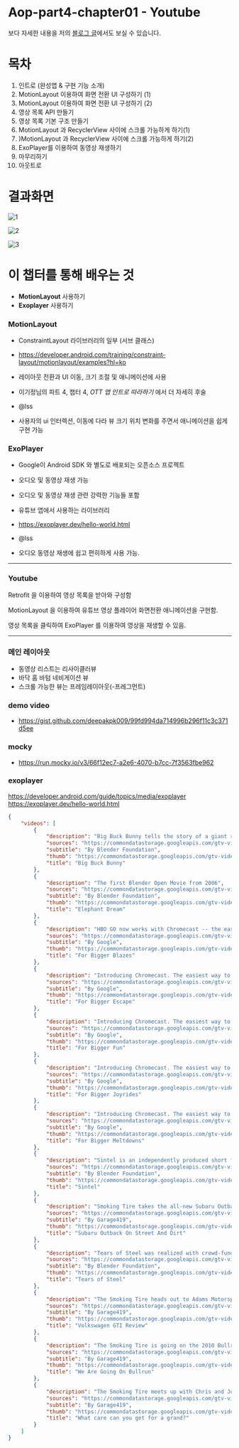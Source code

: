 # Aop-part4-chapter01 - Youtube

보다 자세한 내용을 저의 [블로그 글](https://whyprogrammer.tistory.com/603)에서도 보실 수 있습니다.

# 목차

1. 인트로 (완성앱 & 구현 기능 소개)
2. MotionLayout 이용하여 화면 전환 UI 구성하기 (1)
3. MotionLayout 이용하여 화면 전환 UI 구성하기 (2)
4. 영상 목록 API 만들기
5. 영상 목록 기본 구조 만들기
6. MotionLayout 과 RecyclerView 사이에 스크롤 가능하게 하기(1)
7. )MotionLayout 과 RecyclerView 사이에 스크롤 가능하게 하기(2)
8. ExoPlayer를 이용하여 동영상 재생하기
9. 마무리하기
10. 아웃트로



# 결과화면

![1](https://img1.daumcdn.net/thumb/R1280x0/?scode=mtistory2&fname=https%3A%2F%2Fblog.kakaocdn.net%2Fdn%2Fm3Wl6%2Fbtq9ynMlyEw%2FOinbZsUTZJalHydEeVLKS1%2Fimg.png)



![2](https://img1.daumcdn.net/thumb/R1280x0/?scode=mtistory2&fname=https%3A%2F%2Fblog.kakaocdn.net%2Fdn%2F5Fh5j%2Fbtq9weI9fln%2F9CZi8Bn4SfEUyzeWrTkKu1%2Fimg.png)

![3](https://img1.daumcdn.net/thumb/R1280x0/?scode=mtistory2&fname=https%3A%2F%2Fblog.kakaocdn.net%2Fdn%2Fw8fEM%2Fbtq9qlPZbV9%2FDPtnJhBcaM5DTzhnEHm2S1%2Fimg.png)


# 이 챕터를 통해 배우는 것

- **MotionLayout** 사용하기
- **Exoplayer** 사용하기



### MotionLayout

- ConstraintLayout 라이브러리의 일부 (서브 클래스)
- https://developer.android.com/training/constraint-layout/motionlayout/examples?hl=ko
- 레이아웃 전환과 UI 이동, 크기 조절 및 애니메이션에 사용
- 이기정님의 파트 4, 챕터 4, *OTT 앱 인트로 따라하기* 에서 더 자세히 후술

- @lss
- 사용자의 ui 인터렉션, 이동에 다라 뷰 크기 위치 변화를 주면서 애니메이션을 쉽게 구현 가능

### ExoPlayer

- Google이 Android SDK 와 별도로 배포되는 오픈소스 프로젝트
- 오디오 및 동영상 재생 가능
- 오디오 및 동영상 재생 관련 강력한 기능들 포함
- 유튜브 앱에서 사용하는 라이브러리
- https://exoplayer.dev/hello-world.html

- @lss
- 오디오 동영상 재생에 쉽고 편히하게 사용 가능.

---

### Youtube

Retrofit 을 이용하여 영상 목록을 받아와 구성함

MotionLayout 을 이용하여 유튜브 영상 플레이어 화면전환 애니메이션을 구현함.

영상 목록을 클릭하여 ExoPlayer 를 이용하여 영상을 재생할 수 있음.

---

### 메인 레이아웃

- 동영상 리스트는 리사이클러뷰
- 바닥 홈 바텀 네비게이션 뷰
- 스크롤 가능한 뷰는 프레임레이아웃(-프레그먼트)


### demo video
- https://gist.github.com/deepakpk009/99fd994da714996b296f11c3c371d5ee
  
### mocky
- https://run.mocky.io/v3/66f12ec7-a2e6-4070-b7cc-7f3563fbe962

### exoplayer
https://developer.android.com/guide/topics/media/exoplayer
https://exoplayer.dev/hello-world.html

```json
{
    "videos": [
        {
            "description": "Big Buck Bunny tells the story of a giant rabbit with a heart bigger than himself. When one sunny day three rodents rudely harass him, something snaps... and the rabbit ain't no bunny anymore! In the typical cartoon tradition he prepares the nasty rodents a comical revenge.\n\nLicensed under the Creative Commons Attribution license\nhttps://www.bigbuckbunny.org",
            "sources": "https://commondatastorage.googleapis.com/gtv-videos-bucket/sample/BigBuckBunny.mp4",
            "subtitle": "By Blender Foundation",
            "thumb": "https://commondatastorage.googleapis.com/gtv-videos-bucket/sample/images/BigBuckBunny.jpg",
            "title": "Big Buck Bunny"
        },
        {
            "description": "The first Blender Open Movie from 2006",
            "sources": "https://commondatastorage.googleapis.com/gtv-videos-bucket/sample/ElephantsDream.mp4",
            "subtitle": "By Blender Foundation",
            "thumb": "https://commondatastorage.googleapis.com/gtv-videos-bucket/sample/images/ElephantsDream.jpg",
            "title": "Elephant Dream"
        },
        {
            "description": "HBO GO now works with Chromecast -- the easiest way to enjoy online video on your TV. For when you want to settle into your Iron Throne to watch the latest episodes. For $35.\nLearn how to use Chromecast with HBO GO and more at google.com/chromecast.",
            "sources": "https://commondatastorage.googleapis.com/gtv-videos-bucket/sample/ForBiggerBlazes.mp4",
            "subtitle": "By Google",
            "thumb": "https://commondatastorage.googleapis.com/gtv-videos-bucket/sample/images/ForBiggerBlazes.jpg",
            "title": "For Bigger Blazes"
        },
        {
            "description": "Introducing Chromecast. The easiest way to enjoy online video and music on your TV—for when Batman's escapes aren't quite big enough. For $35. Learn how to use Chromecast with Google Play Movies and more at google.com/chromecast.",
            "sources": "https://commondatastorage.googleapis.com/gtv-videos-bucket/sample/ForBiggerEscapes.mp4",
            "subtitle": "By Google",
            "thumb": "https://commondatastorage.googleapis.com/gtv-videos-bucket/sample/images/ForBiggerEscapes.jpg",
            "title": "For Bigger Escape"
        },
        {
            "description": "Introducing Chromecast. The easiest way to enjoy online video and music on your TV. For $35.  Find out more at google.com/chromecast.",
            "sources": "https://commondatastorage.googleapis.com/gtv-videos-bucket/sample/ForBiggerFun.mp4",
            "subtitle": "By Google",
            "thumb": "https://commondatastorage.googleapis.com/gtv-videos-bucket/sample/images/ForBiggerFun.jpg",
            "title": "For Bigger Fun"
        },
        {
            "description": "Introducing Chromecast. The easiest way to enjoy online video and music on your TV—for the times that call for bigger joyrides. For $35. Learn how to use Chromecast with YouTube and more at google.com/chromecast.",
            "sources": "https://commondatastorage.googleapis.com/gtv-videos-bucket/sample/ForBiggerJoyrides.mp4",
            "subtitle": "By Google",
            "thumb": "https://commondatastorage.googleapis.com/gtv-videos-bucket/sample/images/ForBiggerJoyrides.jpg",
            "title": "For Bigger Joyrides"
        },
        {
            "description": "Introducing Chromecast. The easiest way to enjoy online video and music on your TV—for when you want to make Buster's big meltdowns even bigger. For $35. Learn how to use Chromecast with Netflix and more at google.com/chromecast.",
            "sources": "https://commondatastorage.googleapis.com/gtv-videos-bucket/sample/ForBiggerMeltdowns.mp4",
            "subtitle": "By Google",
            "thumb": "https://commondatastorage.googleapis.com/gtv-videos-bucket/sample/images/ForBiggerMeltdowns.jpg",
            "title": "For Bigger Meltdowns"
        },
        {
            "description": "Sintel is an independently produced short film, initiated by the Blender Foundation as a means to further improve and validate the free/open source 3D creation suite Blender. With initial funding provided by 1000s of donations via the internet community, it has again proven to be a viable development model for both open 3D technology as for independent animation film.\nThis 15 minute film has been realized in the studio of the Amsterdam Blender Institute, by an international team of artists and developers. In addition to that, several crucial technical and creative targets have been realized online, by developers and artists and teams all over the world.\nwww.sintel.org",
            "sources": "https://commondatastorage.googleapis.com/gtv-videos-bucket/sample/Sintel.mp4",
            "subtitle": "By Blender Foundation",
            "thumb": "https://commondatastorage.googleapis.com/gtv-videos-bucket/sample/images/Sintel.jpg",
            "title": "Sintel"
        },
        {
            "description": "Smoking Tire takes the all-new Subaru Outback to the highest point we can find in hopes our customer-appreciation Balloon Launch will get some free T-shirts into the hands of our viewers.",
            "sources": "https://commondatastorage.googleapis.com/gtv-videos-bucket/sample/SubaruOutbackOnStreetAndDirt.mp4",
            "subtitle": "By Garage419",
            "thumb": "https://commondatastorage.googleapis.com/gtv-videos-bucket/sample/images/SubaruOutbackOnStreetAndDirt.jpg",
            "title": "Subaru Outback On Street And Dirt"
        },
        {
            "description": "Tears of Steel was realized with crowd-funding by users of the open source 3D creation tool Blender. Target was to improve and test a complete open and free pipeline for visual effects in film - and to make a compelling sci-fi film in Amsterdam, the Netherlands.  The film itself, and all raw material used for making it, have been released under the Creatieve Commons 3.0 Attribution license. Visit the tearsofsteel.org website to find out more about this, or to purchase the 4-DVD box with a lot of extras.  (CC) Blender Foundation - https://www.tearsofsteel.org",
            "sources": "https://commondatastorage.googleapis.com/gtv-videos-bucket/sample/TearsOfSteel.mp4",
            "subtitle": "By Blender Foundation",
            "thumb": "https://commondatastorage.googleapis.com/gtv-videos-bucket/sample/images/TearsOfSteel.jpg",
            "title": "Tears of Steel"
        },
        {
            "description": "The Smoking Tire heads out to Adams Motorsports Park in Riverside, CA to test the most requested car of 2010, the Volkswagen GTI. Will it beat the Mazdaspeed3's standard-setting lap time? Watch and see...",
            "sources": "https://commondatastorage.googleapis.com/gtv-videos-bucket/sample/VolkswagenGTIReview.mp4",
            "subtitle": "By Garage419",
            "thumb": "https://commondatastorage.googleapis.com/gtv-videos-bucket/sample/images/VolkswagenGTIReview.jpg",
            "title": "Volkswagen GTI Review"
        },
        {
            "description": "The Smoking Tire is going on the 2010 Bullrun Live Rally in a 2011 Shelby GT500, and posting a video from the road every single day! The only place to watch them is by subscribing to The Smoking Tire or watching at BlackMagicShine.com",
            "sources": "https://commondatastorage.googleapis.com/gtv-videos-bucket/sample/WeAreGoingOnBullrun.mp4",
            "subtitle": "By Garage419",
            "thumb": "https://commondatastorage.googleapis.com/gtv-videos-bucket/sample/images/WeAreGoingOnBullrun.jpg",
            "title": "We Are Going On Bullrun"
        },
        {
            "description": "The Smoking Tire meets up with Chris and Jorge from CarsForAGrand.com to see just how far $1,000 can go when looking for a car.The Smoking Tire meets up with Chris and Jorge from CarsForAGrand.com to see just how far $1,000 can go when looking for a car.",
            "sources": "https://commondatastorage.googleapis.com/gtv-videos-bucket/sample/WhatCarCanYouGetForAGrand.mp4",
            "subtitle": "By Garage419",
            "thumb": "https://commondatastorage.googleapis.com/gtv-videos-bucket/sample/images/WhatCarCanYouGetForAGrand.jpg",
            "title": "What care can you get for a grand?"
        }
    ]
}
```
